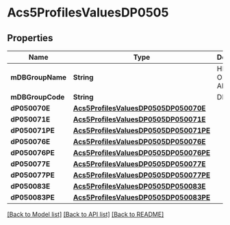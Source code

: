 # Acs5ProfilesValuesDP0505

## Properties
Name | Type | Description | Notes
------------ | ------------- | ------------- | -------------
**mDBGroupName** | **String** | HISPANIC OR LATINO AND RACE | 
**mDBGroupCode** | **String** | DP0505 | 
**dP050070E** | [**Acs5ProfilesValuesDP0505DP050070E**](Acs5ProfilesValuesDP0505DP050070E.md) |  | 
**dP050071E** | [**Acs5ProfilesValuesDP0505DP050071E**](Acs5ProfilesValuesDP0505DP050071E.md) |  | 
**dP050071PE** | [**Acs5ProfilesValuesDP0505DP050071PE**](Acs5ProfilesValuesDP0505DP050071PE.md) |  | 
**dP050076E** | [**Acs5ProfilesValuesDP0505DP050076E**](Acs5ProfilesValuesDP0505DP050076E.md) |  | 
**dP050076PE** | [**Acs5ProfilesValuesDP0505DP050076PE**](Acs5ProfilesValuesDP0505DP050076PE.md) |  | 
**dP050077E** | [**Acs5ProfilesValuesDP0505DP050077E**](Acs5ProfilesValuesDP0505DP050077E.md) |  | 
**dP050077PE** | [**Acs5ProfilesValuesDP0505DP050077PE**](Acs5ProfilesValuesDP0505DP050077PE.md) |  | 
**dP050083E** | [**Acs5ProfilesValuesDP0505DP050083E**](Acs5ProfilesValuesDP0505DP050083E.md) |  | 
**dP050083PE** | [**Acs5ProfilesValuesDP0505DP050083PE**](Acs5ProfilesValuesDP0505DP050083PE.md) |  | 

[[Back to Model list]](../README.md#documentation-for-models) [[Back to API list]](../README.md#documentation-for-api-endpoints) [[Back to README]](../README.md)


